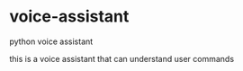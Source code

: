 # voice-assistant
python voice assistant

this is a voice assistant that can understand user commands